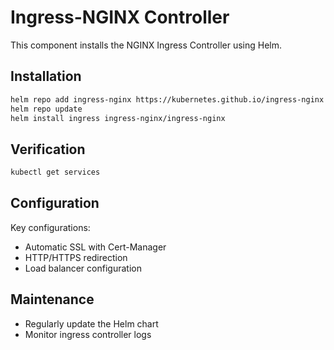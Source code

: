 # Ingress-NGINX Controller

This component installs the NGINX Ingress Controller using Helm.

## Installation

```bash
helm repo add ingress-nginx https://kubernetes.github.io/ingress-nginx
helm repo update
helm install ingress ingress-nginx/ingress-nginx
```

## Verification

```bash
kubectl get services
```

## Configuration

Key configurations:
- Automatic SSL with Cert-Manager
- HTTP/HTTPS redirection
- Load balancer configuration

## Maintenance
- Regularly update the Helm chart
- Monitor ingress controller logs